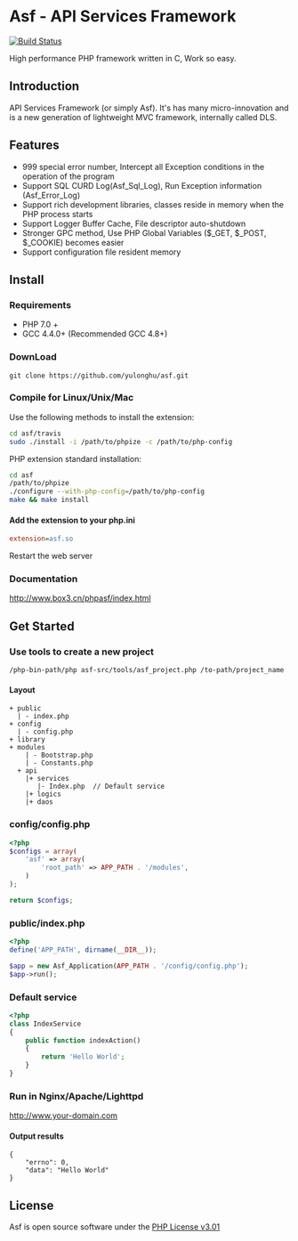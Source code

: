 # Asf - API Services Framework
[![Build Status](https://travis-ci.org/yulonghu/asf.svg?branch=master)](https://travis-ci.org/yulonghu/asf)

High performance PHP framework written in C, Work so easy. 

## Introduction
API Services Framework (or simply Asf). It's has many micro-innovation and is a new generation of lightweight MVC framework, internally called DLS.

## Features
- 999 special error number, Intercept all Exception conditions in the operation of the program
- Support SQL CURD Log(Asf_Sql_Log), Run Exception information (Asf_Error_Log)
- Support rich development libraries, classes reside in memory when the PHP process starts
- Support Logger Buffer Cache, File descriptor auto-shutdown
- Stronger GPC method, Use PHP Global Variables ($_GET, $_POST, $_COOKIE) becomes easier
- Support configuration file resident memory

## Install
### Requirements
- PHP 7.0 +
- GCC 4.4.0+ (Recommended GCC 4.8+)

### DownLoad
```
git clone https://github.com/yulonghu/asf.git
```

### Compile for Linux/Unix/Mac

Use the following methods to install the extension:

```bash
cd asf/travis
sudo ./install -i /path/to/phpize -c /path/to/php-config
```

PHP extension standard installation:

```bash
cd asf
/path/to/phpize
./configure --with-php-config=/path/to/php-config
make && make install
```

#### Add the extension to your php.ini
```ini
extension=asf.so
```

Restart the web server

### Documentation

http://www.box3.cn/phpasf/index.html

## Get Started

### Use tools to create a new project
```
/php-bin-path/php asf-src/tools/asf_project.php /to-path/project_name
```
#### Layout
```
+ public
  | - index.php
+ config
  | - config.php
+ library
+ modules
    | - Bootstrap.php
    | - Constants.php
  + api
    |+ services
	   |- Index.php  // Default service
    |+ logics
    |+ daos
```

### config/config.php
```php
<?php
$configs = array(
    'asf' => array(
        'root_path' => APP_PATH . '/modules',
    )
);

return $configs;
```

### public/index.php
```php
<?php
define('APP_PATH', dirname(__DIR__));

$app = new Asf_Application(APP_PATH . '/config/config.php');
$app->run();
```

### Default service
```php
<?php
class IndexService
{
    public function indexAction()
    {
        return 'Hello World';
    }
}
```

### Run in Nginx/Apache/Lighttpd
http://www.your-domain.com

#### Output results
```
{
    "errno": 0,
    "data": "Hello World"
}
```

## License
Asf is open source software under the [PHP License v3.01](http://www.php.net/license/3_01.txt)
